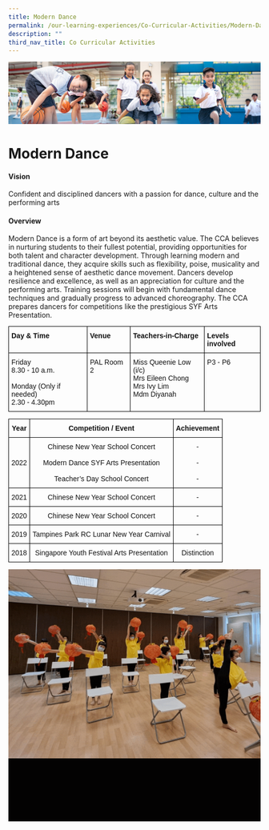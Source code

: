 ```yaml
---
title: Modern Dance
permalink: /our-learning-experiences/Co-Curricular-Activities/Modern-Dance/
description: ""
third_nav_title: Co Curricular Activities
---
```

![](/images/Our%20Learning%20Experiences.jpg)

Modern Dance
============

#### Vision

Confident and disciplined dancers with a passion for dance, culture and the performing arts  

#### Overview

Modern Dance is a form of art beyond its aesthetic value. The CCA believes in nurturing students to their fullest potential, providing opportunities for both talent and character development. Through learning modern and traditional dance, they acquire skills such as flexibility, poise, musicality and a heightened sense of aesthetic dance movement. Dancers develop resilience and excellence, as well as an appreciation for culture and the performing arts. Training sessions will begin with fundamental dance techniques and gradually progress to advanced choreography. The CCA prepares dancers for competitions like the prestigious SYF Arts Presentation.

<style type="text/css">
.tg  {border-collapse:collapse;border-spacing:0;}
.tg td{border-color:black;border-style:solid;border-width:1px;font-family:Arial, sans-serif;font-size:14px;
  overflow:hidden;padding:10px 5px;word-break:normal;}
.tg th{border-color:black;border-style:solid;border-width:1px;font-family:Arial, sans-serif;font-size:14px;
  font-weight:normal;overflow:hidden;padding:10px 5px;word-break:normal;}
.tg .tg-clkh{color:#121212;font-weight:bold;text-align:left;vertical-align:top}
.tg .tg-kk00{color:#121212;text-align:left;vertical-align:top}
</style>
<table class="tg">
<thead>
  <tr>
    <th class="tg-clkh">Day &amp; Time</th>
    <th class="tg-clkh">Venue</th>
    <th class="tg-clkh">Teachers-in-Charge</th>
    <th class="tg-clkh">Levels involved</th>
  </tr>
</thead>
<tbody>
  <tr>
    <td class="tg-kk00">Friday<br>8.30 - 10 a.m.<br><br>Monday (Only if needed)<br>2.30 - 4.30pm</td>
    <td class="tg-kk00">PAL Room 2</td>
    <td class="tg-kk00">Miss Queenie Low (i/c)<br>Mrs Eileen Chong<br>Mrs Ivy Lim<br>Mdm Diyanah</td>
    <td class="tg-kk00">P3 - P6</td>
  </tr>
</tbody>
</table>

<style type="text/css">
.tg  {border-collapse:collapse;border-spacing:0;}
.tg td{border-color:black;border-style:solid;border-width:1px;font-family:Arial, sans-serif;font-size:14px;
  overflow:hidden;padding:10px 5px;word-break:normal;}
.tg th{border-color:black;border-style:solid;border-width:1px;font-family:Arial, sans-serif;font-size:14px;
  font-weight:normal;overflow:hidden;padding:10px 5px;word-break:normal;}
.tg .tg-kf4z{color:#121212;font-weight:bold;text-align:center;vertical-align:top}
.tg .tg-wrfy{color:#121212;text-align:center;vertical-align:middle}
.tg .tg-21zi{color:#121212;text-align:center;vertical-align:top}
</style>
<table class="tg">
<thead>
  <tr>
    <th class="tg-kf4z">Year</th>
    <th class="tg-kf4z">Competition / Event</th>
    <th class="tg-kf4z">Achievement</th>
  </tr>
</thead>
<tbody>
  <tr>
    <td class="tg-wrfy"> 2022</td>
    <td class="tg-wrfy">  Chinese New Year School Concert<br><br>Modern Dance SYF Arts Presentation<br><br>Teacher’s Day School Concert<br></td>
    <td class="tg-wrfy">-<br><br>-<br><br>- </td>
  </tr>
  <tr>
    <td class="tg-wrfy"> 2021</td>
    <td class="tg-wrfy"> Chinese New Year School Concert 	</td>
    <td class="tg-wrfy">- </td>
  </tr>
  <tr>
    <td class="tg-wrfy">2020 </td>
    <td class="tg-wrfy">Chinese New Year School Concert </td>
    <td class="tg-wrfy"> -</td>
  </tr>
  <tr>
    <td class="tg-21zi">2019</td>
    <td class="tg-21zi">Tampines Park RC Lunar New Year Carnival</td>
    <td class="tg-21zi">-</td>
  </tr>
  <tr>
    <td class="tg-21zi">2018</td>
    <td class="tg-21zi">Singapore Youth Festival Arts Presentation</td>
    <td class="tg-21zi">Distinction</td>
  </tr>
</tbody>
</table>

![](/images/MD.gif)